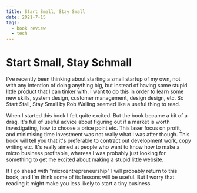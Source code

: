 ```yaml
---
title: Start Small, Stay Small
date: 2021-7-15
tags:
  - book review
  - tech
---
```


# Start Small, Stay Schmall

I've recently been thinking about starting a small startup of my
own, not with any intention of doing anything big, but instead of
having some stupid little product that I can tinker with. I want
to do this in order to learn some new skills, system design, customer
management, design design, etc. So Start Stall, Stay Small by Rob
Walling seemed like a useful thing to read.

When I started this book I felt quite excited. But the book became
a bit of a drag. It's full of useful advice about figuring out if
a market is worth investigating, how to choose a price point etc.
This laser focus on profit, and minimising time investment was not
really what I was after though. This book will tell you that it's
preferable to contract out development work, copy writing etc. It's
really aimed at people who want to know how to make a micro business
profitable, whereas I was probably just looking for something to
get me excited about making a stupid little website.

If I go ahead with "microentrepreneurship" I will probably return
to this book, and I'm think some of its lessons will be useful. But
I worry that reading it might make you less likely to start a tiny
business.

